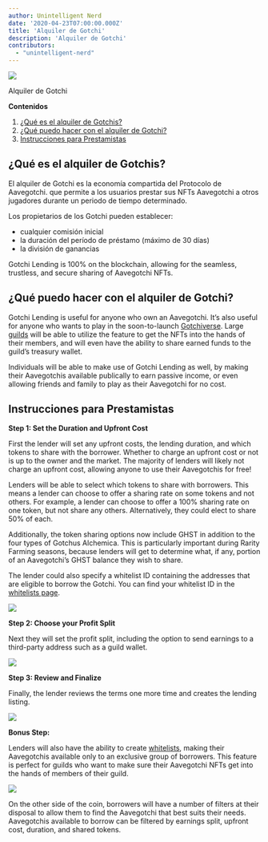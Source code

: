 ```yaml
---
author: Unintelligent Nerd
date: '2020-04-23T07:00:00.000Z'
title: 'Alquiler de Gotchi'
description: 'Alquiler de Gotchi'
contributors:
  - "unintelligent-nerd"
---
```


<div class="headerImageContainer">
<img class="headerImage" src="/gotchi-lending/gotchi-lending.png">
<p class="headerImageText">Alquiler de Gotchi</p>
</div>

<div class="contentsBox">

**Contenidos**

<ol>
<li><a href=#what-is-gotchi-lending->¿Qué es el alquiler de Gotchis?</a></li>
<li><a href=#what-can-i-do-with-gotchi-lending->¿Qué puedo hacer con el alquiler de Gotchi?</a></li>
<li><a href=#instructions-for-lenders>Instrucciones para Prestamistas</a></li>
</ol>

</div>

## ¿Qué es el alquiler de Gotchis?

El alquiler de Gotchi es la economía compartida del Protocolo de Aavegotchi. que permite a los usuarios prestar sus NFTs Aavegotchi a otros jugadores durante un periodo de tiempo determinado.

Los propietarios de los Gotchi pueden establecer:
* cualquier comisión inicial
* la duración del período de préstamo (máximo de 30 días)
* la división de ganancias

Gotchi Lending is 100% on the blockchain, allowing for the seamless, trustless, and secure sharing of Aavegotchi NFTs.

## ¿Qué puedo hacer con el alquiler de Gotchi?

Gotchi Lending is useful for anyone who own an Aavegotchi. It’s also useful for anyone who wants to play in the soon-to-launch [Gotchiverse](/gotchiverse). Large [guilds](/guild) will be able to utilize the feature to get the NFTs into the hands of their members, and will even have the ability to share earned funds to the guild’s treasury wallet.

Individuals will be able to make use of Gotchi Lending as well, by making their Aavegotchis available publically to earn passive income, or even allowing friends and family to play as their Aavegotchi for no cost.

## Instrucciones para Prestamistas

**Step 1: Set the Duration and Upfront Cost**

First the lender will set any upfront costs, the lending duration, and which tokens to share with the borrower. Whether to charge an upfront cost or not is up to the owner and the market. The majority of lenders will likely not charge an upfront cost, allowing anyone to use their Aavegotchis for free!

Lenders will be able to select which tokens to share with borrowers. This means a lender can choose to offer a sharing rate on some tokens and not others. For example, a lender can choose to offer a 100% sharing rate on one token, but not share any others. Alternatively, they could elect to share 50% of each.

Additionally, the token sharing options now include GHST in addition to the four types of Gotchus Alchemica. This is particularly important during Rarity Farming seasons, because lenders will get to determine what, if any, portion of an Aavegotchi’s GHST balance they wish to share.

The lender could also specify a whitelist ID containing the addresses that are eligible to borrow the Gotchi. You can find your whitelist ID in the [whitelists page](https://app.aavegotchi.com/whitelists).

<img class="bodyImage" src="/gotchi-lending/gotchi-lending-step-1.png" />

**Step 2: Choose your Profit Split**

Next they will set the profit split, including the option to send earnings to a third-party address such as a guild wallet.

<img class="bodyImage" src="/gotchi-lending/gotchi-lending-step-2.png" />

**Step 3: Review and Finalize**

Finally, the lender reviews the terms one more time and creates the lending listing.

<img class="bodyImage" src="/gotchi-lending/gotchi-lending-step-3.png" />

**Bonus Step:**

Lenders will also have the ability to create [whitelists](https://app.aavegotchi.com/whitelists), making their Aavegotchis available only to an exclusive group of borrowers. This feature is perfect for guilds who want to make sure their Aavegotchi NFTs get into the hands of members of their guild.

<img class="bodyImage" src="/gotchi-lending/gotchi-lending-bonus-step.png" />

On the other side of the coin, borrowers will have a number of filters at their disposal to allow them to find the Aavegotchi that best suits their needs. Aavegotchis available to borrow can be filtered by earnings split, upfront cost, duration, and shared tokens.
